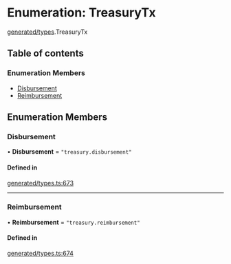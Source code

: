 # Enumeration: TreasuryTx

[generated/types](../wiki/generated.types).TreasuryTx

## Table of contents

### Enumeration Members

- [Disbursement](../wiki/generated.types.TreasuryTx#disbursement)
- [Reimbursement](../wiki/generated.types.TreasuryTx#reimbursement)

## Enumeration Members

### Disbursement

• **Disbursement** = ``"treasury.disbursement"``

#### Defined in

[generated/types.ts:673](https://github.com/PolymeshAssociation/polymesh-sdk/blob/07a4c5b0/src/generated/types.ts#L673)

___

### Reimbursement

• **Reimbursement** = ``"treasury.reimbursement"``

#### Defined in

[generated/types.ts:674](https://github.com/PolymeshAssociation/polymesh-sdk/blob/07a4c5b0/src/generated/types.ts#L674)
